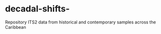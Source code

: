 # decadal-shifts-
Repository  ITS2 data from historical and contemporary samples across the Caribbean 
